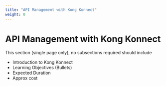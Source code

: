 ```yaml
---
title: "API Management with Kong Konnect"
weight: 0
---
```


# API Management with Kong Konnect

This section (single page only), no subsections required should include

* Introduction to Kong Konnect
* Learning Objectives (Bullets)
* Expected Duration
* Approx cost